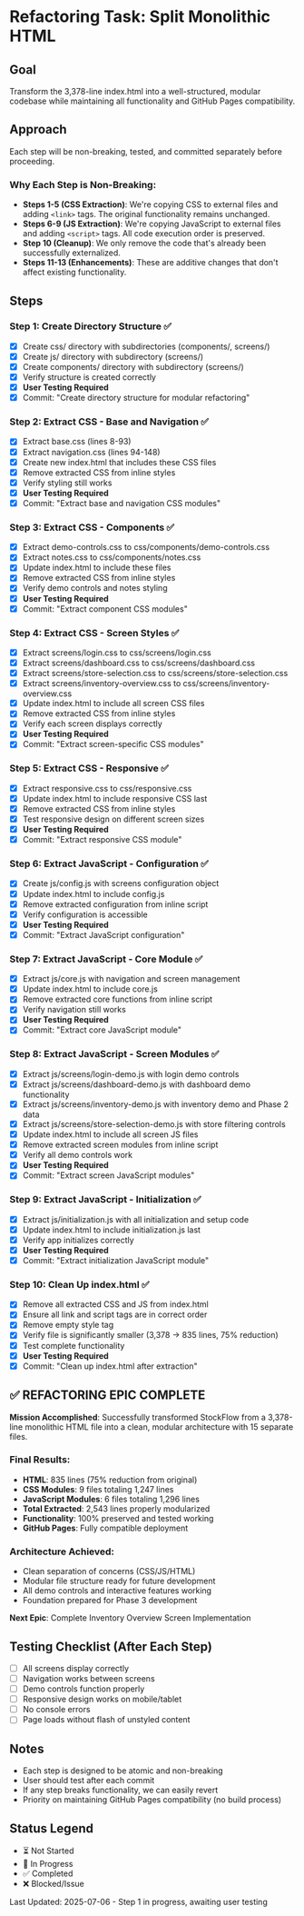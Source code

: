 # Refactoring Task: Split Monolithic HTML

## Goal
Transform the 3,378-line index.html into a well-structured, modular codebase while maintaining all functionality and GitHub Pages compatibility.

## Approach
Each step will be non-breaking, tested, and committed separately before proceeding.

### Why Each Step is Non-Breaking:
- **Steps 1-5 (CSS Extraction)**: We're copying CSS to external files and adding `<link>` tags. The original functionality remains unchanged.
- **Steps 6-9 (JS Extraction)**: We're copying JavaScript to external files and adding `<script>` tags. All code execution order is preserved.
- **Step 10 (Cleanup)**: We only remove the code that's already been successfully externalized.
- **Steps 11-13 (Enhancements)**: These are additive changes that don't affect existing functionality.

## Steps

### Step 1: Create Directory Structure ✅
- [x] Create css/ directory with subdirectories (components/, screens/)
- [x] Create js/ directory with subdirectory (screens/)
- [x] Create components/ directory with subdirectory (screens/)
- [x] Verify structure is created correctly
- [x] **User Testing Required**
- [x] Commit: "Create directory structure for modular refactoring"

### Step 2: Extract CSS - Base and Navigation ✅
- [x] Extract base.css (lines 8-93)
- [x] Extract navigation.css (lines 94-148)
- [x] Create new index.html that includes these CSS files
- [x] Remove extracted CSS from inline styles
- [x] Verify styling still works
- [x] **User Testing Required**
- [x] Commit: "Extract base and navigation CSS modules"

### Step 3: Extract CSS - Components ✅
- [x] Extract demo-controls.css to css/components/demo-controls.css
- [x] Extract notes.css to css/components/notes.css
- [x] Update index.html to include these files
- [x] Remove extracted CSS from inline styles
- [x] Verify demo controls and notes styling
- [x] **User Testing Required**
- [x] Commit: "Extract component CSS modules"

### Step 4: Extract CSS - Screen Styles ✅
- [x] Extract screens/login.css to css/screens/login.css
- [x] Extract screens/dashboard.css to css/screens/dashboard.css
- [x] Extract screens/store-selection.css to css/screens/store-selection.css
- [x] Extract screens/inventory-overview.css to css/screens/inventory-overview.css
- [x] Update index.html to include all screen CSS files
- [x] Remove extracted CSS from inline styles
- [x] Verify each screen displays correctly
- [x] **User Testing Required**
- [x] Commit: "Extract screen-specific CSS modules"

### Step 5: Extract CSS - Responsive ✅
- [x] Extract responsive.css to css/responsive.css
- [x] Update index.html to include responsive CSS last
- [x] Remove extracted CSS from inline styles
- [x] Test responsive design on different screen sizes
- [x] **User Testing Required**
- [x] Commit: "Extract responsive CSS module"

### Step 6: Extract JavaScript - Configuration ✅
- [x] Create js/config.js with screens configuration object
- [x] Update index.html to include config.js
- [x] Remove extracted configuration from inline script
- [x] Verify configuration is accessible
- [x] **User Testing Required**
- [x] Commit: "Extract JavaScript configuration"

### Step 7: Extract JavaScript - Core Module ✅
- [x] Extract js/core.js with navigation and screen management
- [x] Update index.html to include core.js
- [x] Remove extracted core functions from inline script
- [x] Verify navigation still works
- [x] **User Testing Required**
- [x] Commit: "Extract core JavaScript module"

### Step 8: Extract JavaScript - Screen Modules ✅
- [x] Extract js/screens/login-demo.js with login demo controls
- [x] Extract js/screens/dashboard-demo.js with dashboard demo functionality
- [x] Extract js/screens/inventory-demo.js with inventory demo and Phase 2 data
- [x] Extract js/screens/store-selection-demo.js with store filtering controls
- [x] Update index.html to include all screen JS files
- [x] Remove extracted screen modules from inline script
- [x] Verify all demo controls work
- [x] **User Testing Required**
- [x] Commit: "Extract screen JavaScript modules"

### Step 9: Extract JavaScript - Initialization ✅
- [x] Extract js/initialization.js with all initialization and setup code
- [x] Update index.html to include initialization.js last
- [x] Verify app initializes correctly
- [x] **User Testing Required**
- [x] Commit: "Extract initialization JavaScript module"

### Step 10: Clean Up index.html ✅
- [x] Remove all extracted CSS and JS from index.html
- [x] Ensure all link and script tags are in correct order
- [x] Remove empty style tag
- [x] Verify file is significantly smaller (3,378 → 835 lines, 75% reduction)
- [x] Test complete functionality
- [x] **User Testing Required**
- [x] Commit: "Clean up index.html after extraction"

## ✅ REFACTORING EPIC COMPLETE

**Mission Accomplished**: Successfully transformed StockFlow from a 3,378-line monolithic HTML file into a clean, modular architecture with 15 separate files.

### Final Results:
- **HTML**: 835 lines (75% reduction from original)
- **CSS Modules**: 9 files totaling 1,247 lines
- **JavaScript Modules**: 6 files totaling 1,296 lines
- **Total Extracted**: 2,543 lines properly modularized
- **Functionality**: 100% preserved and tested working
- **GitHub Pages**: Fully compatible deployment

### Architecture Achieved:
- Clean separation of concerns (CSS/JS/HTML)
- Modular file structure ready for future development
- All demo controls and interactive features working
- Foundation prepared for Phase 3 development

**Next Epic**: Complete Inventory Overview Screen Implementation

## Testing Checklist (After Each Step)
- [ ] All screens display correctly
- [ ] Navigation works between screens
- [ ] Demo controls function properly
- [ ] Responsive design works on mobile/tablet
- [ ] No console errors
- [ ] Page loads without flash of unstyled content

## Notes
- Each step is designed to be atomic and non-breaking
- User should test after each commit
- If any step breaks functionality, we can easily revert
- Priority on maintaining GitHub Pages compatibility (no build process)

## Status Legend
- ⏳ Not Started
- 🔄 In Progress
- ✅ Completed
- ❌ Blocked/Issue

Last Updated: 2025-07-06 - Step 1 in progress, awaiting user testing